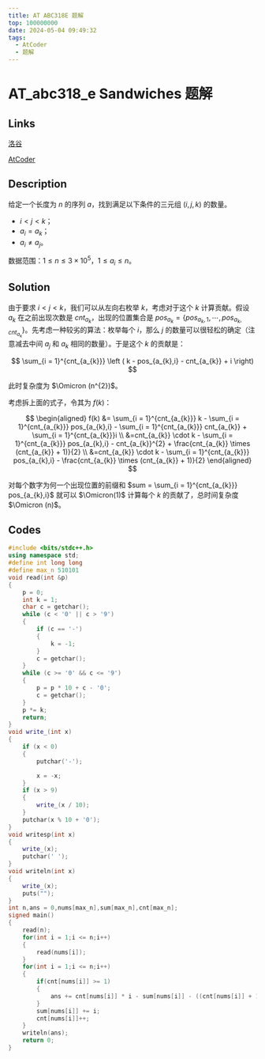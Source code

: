```yaml
---
title: AT ABC318E 题解
top: 100000000
date: 2024-05-04 09:49:32
tags:
  - AtCoder
  - 题解
---
```

<!---->
<!--more-->

# AT_abc318_e Sandwiches 题解

## Links

[洛谷](https://www.luogu.com.cn/problem/AT_abc318_e)

[AtCoder](https://atcoder.jp/contests/abc318/tasks/abc318_e)

## Description

给定一个长度为 $n$ 的序列 $a$，找到满足以下条件的三元组 $(i,j,k)$ 的数量。

- $i < j < k$；
- $a_{i} = a_{k}$；
- $a_{i} \neq a_{j}$。

数据范围：$1 \leq n \leq 3 \times 10^{5}$，$1 \leq a_{i} \leq n$。

## Solution

由于要求 $i < j < k$，我们可以从左向右枚举 $k$，考虑对于这个 $k$ 计算贡献。假设 $a_{k}$ 在之前出现次数是 $cnt_{a_{k}}$，出现的位置集合是 $pos_{a_{k}} = \{pos_{a_{k},1}, \cdots, pos_{a_{k},cnt_{a_{k}}}\}$。先考虑一种较劣的算法：枚举每个 $i$，那么 $j$ 的数量可以很轻松的确定（注意减去中间 $a_{j}$ 和 $a_{k}$ 相同的数量）。于是这个 $k$ 的贡献是：

$$
\sum_{i = 1}^{cnt_{a_{k}}} \left ( k - pos_{a_{k},i} - cnt_{a_{k}} + i \right)
$$

此时复杂度为 $\Omicron (n^{2})$。

考虑拆上面的式子，令其为 $f(k)$：

$$
\begin{aligned}
    f(k)  &= \sum_{i = 1}^{cnt_{a_{k}}}  k - \sum_{i = 1}^{cnt_{a_{k}}} pos_{a_{k},i} - \sum_{i = 1}^{cnt_{a_{k}}} cnt_{a_{k}} + \sum_{i = 1}^{cnt_{a_{k}}}i 
  \\  &=cnt_{a_{k}} \cdot k - \sum_{i = 1}^{cnt_{a_{k}}} pos_{a_{k},i} - cnt_{a_{k}}^{2} + \frac{cnt_{a_{k}} \times (cnt_{a_{k}} + 1)}{2}
 \\ &=cnt_{a_{k}} \cdot k -  \sum_{i = 1}^{cnt_{a_{k}}} pos_{a_{k},i} - \frac{cnt_{a_{k}} \times (cnt_{a_{k}} + 1)}{2}
\end{aligned}
$$

对每个数字为何一个出现位置的前缀和 $sum =  \sum_{i = 1}^{cnt_{a_{k}}} pos_{a_{k},i}$ 就可以 $\Omicron(1)$ 计算每个 $k$ 的贡献了，总时间复杂度 $\Omicron (n)$。



## Codes

```cpp
#include <bits/stdc++.h>
using namespace std;
#define int long long
#define max_n 510101
void read(int &p)
{
    p = 0;
    int k = 1;
    char c = getchar();
    while (c < '0' || c > '9')
    {
        if (c == '-')
        {
            k = -1;
        }
        c = getchar();
    }
    while (c >= '0' && c <= '9')
    {
        p = p * 10 + c - '0';
        c = getchar();
    }
    p *= k;
    return;
}
void write_(int x)
{
    if (x < 0)
    {
        putchar('-');

        x = -x;
    }
    if (x > 9)
    {
        write_(x / 10);
    }
    putchar(x % 10 + '0');
}
void writesp(int x)
{
    write_(x);
    putchar(' ');
}
void writeln(int x)
{
    write_(x);
    puts("");
}
int n,ans = 0,nums[max_n],sum[max_n],cnt[max_n];
signed main()
{
    read(n);
    for(int i = 1;i <= n;i++)
    {
        read(nums[i]);
    }
    for(int i = 1;i <= n;i++)
    {
        if(cnt[nums[i]] >= 1)
        {
            ans += cnt[nums[i]] * i - sum[nums[i]] - ((cnt[nums[i]] + 1) * (cnt[nums[i]]) / 2);
        }
        sum[nums[i]] += i;
        cnt[nums[i]]++;
    }
    writeln(ans);
    return 0;
}
```
